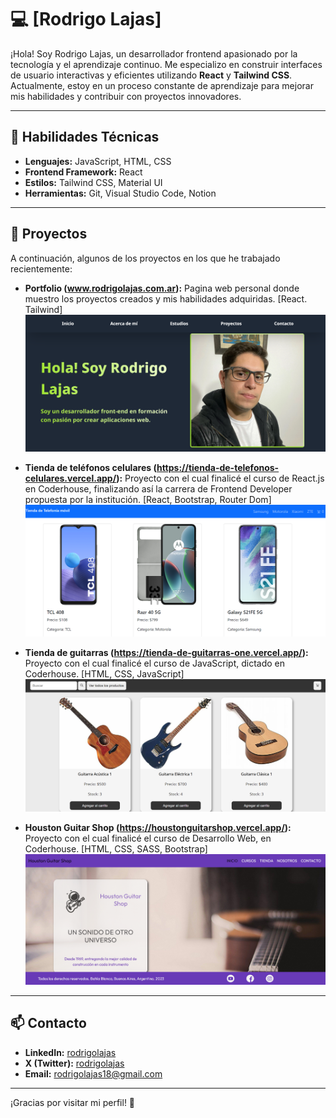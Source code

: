 # 💻 [Rodrigo Lajas]

¡Hola! Soy Rodrigo Lajas, un desarrollador frontend apasionado por la tecnología y el aprendizaje continuo. 
Me especializo en construir interfaces de usuario interactivas y eficientes utilizando **React** y **Tailwind CSS**. 
Actualmente, estoy en un proceso constante de aprendizaje para mejorar mis habilidades y contribuir con proyectos innovadores. 

---

## 🚀 Habilidades Técnicas

- **Lenguajes:** JavaScript, HTML, CSS
- **Frontend Framework:** React
- **Estilos:** Tailwind CSS, Material UI
- **Herramientas:** Git, Visual Studio Code, Notion

---

## 📂 Proyectos

A continuación, algunos de los proyectos en los que he trabajado recientemente:

- **Portfolio (www.rodrigolajas.com.ar):**
  Pagina web personal donde muestro los proyectos creados y mis habilidades adquiridas.
[React. Tailwind]
![Portfolio personal](https://github.com/Rodrigo-Lajas/Rodrigo-Lajas/blob/main/Portfolio.png)

- **Tienda de teléfonos celulares (https://tienda-de-telefonos-celulares.vercel.app/):**
  Proyecto con el cual finalicé el curso de React.js en Coderhouse, finalizando así la carrera de Frontend Developer propuesta por la institución.
[React, Bootstrap, Router Dom]
![Tienda de teléfonos celulares](https://github.com/Rodrigo-Lajas/Rodrigo-Lajas/blob/main/tiendaDeTelefonosCelulares.png)

- **Tienda de guitarras (https://tienda-de-guitarras-one.vercel.app/):**
  Proyecto con el cual finalicé el curso de JavaScript, dictado en Coderhouse.
  [HTML, CSS, JavaScript]
![Tienda de guitarras](https://github.com/Rodrigo-Lajas/Rodrigo-Lajas/blob/main/tiendaDeGuitarras.png)

- **Houston Guitar Shop (https://houstonguitarshop.vercel.app/):**
  Proyecto con el cual finalicé el curso de Desarrollo Web, en Coderhouse.
  [HTML, CSS, SASS, Bootstrap]
![Houston Guitar Shop](https://github.com/Rodrigo-Lajas/Rodrigo-Lajas/blob/main/houstonGuitarShop.png)

---

## 📫 Contacto

- **LinkedIn:** [rodrigolajas](http://linkedin.com/in/rodrigolajas_blank)
- **X (Twitter):** [rodrigolajas](https://x.com/rodrigolajas_blank)
- **Email:** [rodrigolajas18@gmail.com](mailto:rodrigolajas18@gmail.com_blank)

---

¡Gracias por visitar mi perfil! 🚀

